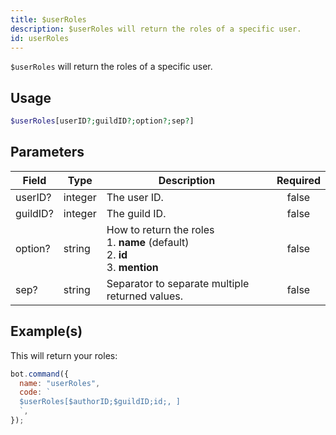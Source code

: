 ```yaml
---
title: $userRoles
description: $userRoles will return the roles of a specific user.
id: userRoles
---
```


`$userRoles` will return the roles of a specific user.

## Usage

```php
$userRoles[userID?;guildID?;option?;sep?]
```

## Parameters

| Field    | Type    | Description                                                                                 | Required |
| -------- | ------- | ------------------------------------------------------------------------------------------- | :------: |
| userID?  | integer | The user ID.                                                                                |  false   |
| guildID? | integer | The guild ID.                                                                               |  false   |
| option?  | string  | How to return the roles <br /> 1. **name** (default) <br /> 2. **id** <br /> 3. **mention** |  false   |
| sep?     | string  | Separator to separate multiple returned values.                                             |  false   |

## Example(s)

This will return your roles:

```javascript
bot.command({
  name: "userRoles",
  code: `
  $userRoles[$authorID;$guildID;id;, ]
  `,
});
```
